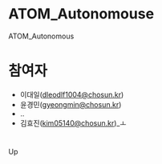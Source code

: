# ATOM_Autonomouse
ATOM_Autonomous
# 참여자
- 이대일(dleodlf1004@chosun.kr)
- 윤경민(gyeongmin@chosun.kr)
- ..
- 김효진(kim05140@chosun.kr)_ㅗ
# 
Up
#